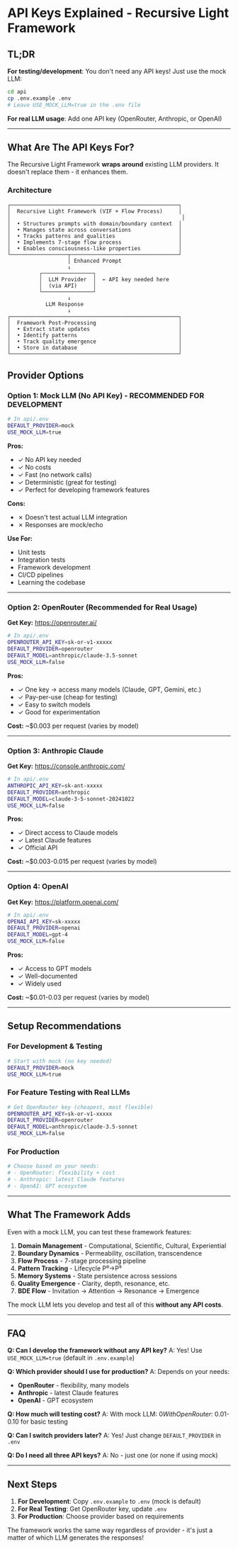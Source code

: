 # API Keys Explained - Recursive Light Framework

## TL;DR

**For testing/development**: You don't need any API keys! Just use the mock LLM:

```bash
cd api
cp .env.example .env
# Leave USE_MOCK_LLM=true in the .env file
```

**For real LLM usage**: Add one API key (OpenRouter, Anthropic, or OpenAI)

---

## What Are The API Keys For?

The Recursive Light Framework **wraps around** existing LLM providers. It doesn't replace them - it enhances them.

### Architecture

```
┌─────────────────────────────────────────────────────┐
│  Recursive Light Framework (VIF + Flow Process)     │
│                                                      │
│  • Structures prompts with domain/boundary context  │
│  • Manages state across conversations               │
│  • Tracks patterns and qualities                    │
│  • Implements 7-stage flow process                  │
│  • Enables consciousness-like properties            │
└──────────────────┬──────────────────────────────────┘
                   │ Enhanced Prompt
                   ↓
          ┌────────────────┐
          │  LLM Provider  │  ← API key needed here
          │  (via API)     │
          └────────────────┘
                   ↓
            LLM Response
                   ↓
┌─────────────────────────────────────────────────────┐
│  Framework Post-Processing                          │
│  • Extract state updates                            │
│  • Identify patterns                                │
│  • Track quality emergence                          │
│  • Store in database                                │
└─────────────────────────────────────────────────────┘
```

## Provider Options

### Option 1: Mock LLM (No API Key) - **RECOMMENDED FOR DEVELOPMENT**

```bash
# In api/.env
DEFAULT_PROVIDER=mock
USE_MOCK_LLM=true
```

**Pros:**
- ✓ No API key needed
- ✓ No costs
- ✓ Fast (no network calls)
- ✓ Deterministic (great for testing)
- ✓ Perfect for developing framework features

**Cons:**
- ✗ Doesn't test actual LLM integration
- ✗ Responses are mock/echo

**Use For:**
- Unit tests
- Integration tests
- Framework development
- CI/CD pipelines
- Learning the codebase

---

### Option 2: OpenRouter (Recommended for Real Usage)

**Get Key:** https://openrouter.ai/

```bash
# In api/.env
OPENROUTER_API_KEY=sk-or-v1-xxxxx
DEFAULT_PROVIDER=openrouter
DEFAULT_MODEL=anthropic/claude-3.5-sonnet
USE_MOCK_LLM=false
```

**Pros:**
- ✓ One key → access many models (Claude, GPT, Gemini, etc.)
- ✓ Pay-per-use (cheap for testing)
- ✓ Easy to switch models
- ✓ Good for experimentation

**Cost:** ~$0.003 per request (varies by model)

---

### Option 3: Anthropic Claude

**Get Key:** https://console.anthropic.com/

```bash
# In api/.env
ANTHROPIC_API_KEY=sk-ant-xxxxx
DEFAULT_PROVIDER=anthropic
DEFAULT_MODEL=claude-3-5-sonnet-20241022
USE_MOCK_LLM=false
```

**Pros:**
- ✓ Direct access to Claude models
- ✓ Latest Claude features
- ✓ Official API

**Cost:** ~$0.003-0.015 per request (varies by model)

---

### Option 4: OpenAI

**Get Key:** https://platform.openai.com/

```bash
# In api/.env
OPENAI_API_KEY=sk-xxxxx
DEFAULT_PROVIDER=openai
DEFAULT_MODEL=gpt-4
USE_MOCK_LLM=false
```

**Pros:**
- ✓ Access to GPT models
- ✓ Well-documented
- ✓ Widely used

**Cost:** ~$0.01-0.03 per request (varies by model)

---

## Setup Recommendations

### For Development & Testing
```bash
# Start with mock (no key needed)
DEFAULT_PROVIDER=mock
USE_MOCK_LLM=true
```

### For Feature Testing with Real LLMs
```bash
# Get OpenRouter key (cheapest, most flexible)
OPENROUTER_API_KEY=sk-or-v1-xxxxx
DEFAULT_PROVIDER=openrouter
DEFAULT_MODEL=anthropic/claude-3.5-sonnet
USE_MOCK_LLM=false
```

### For Production
```bash
# Choose based on your needs:
# - OpenRouter: flexibility + cost
# - Anthropic: latest Claude features
# - OpenAI: GPT ecosystem
```

---

## What The Framework Adds

Even with a mock LLM, you can test these framework features:

1. **Domain Management** - Computational, Scientific, Cultural, Experiential
2. **Boundary Dynamics** - Permeability, oscillation, transcendence
3. **Flow Process** - 7-stage processing pipeline
4. **Pattern Tracking** - Lifecycle P⁰→P⁵
5. **Memory Systems** - State persistence across sessions
6. **Quality Emergence** - Clarity, depth, resonance, etc.
7. **BDE Flow** - Invitation → Attention → Resonance → Emergence

The mock LLM lets you develop and test all of this **without any API costs**.

---

## FAQ

**Q: Can I develop the framework without any API key?**
A: Yes! Use `USE_MOCK_LLM=true` (default in `.env.example`)

**Q: Which provider should I use for production?**
A: Depends on your needs:
- **OpenRouter** - flexibility, many models
- **Anthropic** - latest Claude features
- **OpenAI** - GPT ecosystem

**Q: How much will testing cost?**
A: With mock LLM: $0
   With OpenRouter: ~$0.01-0.10 for basic testing

**Q: Can I switch providers later?**
A: Yes! Just change `DEFAULT_PROVIDER` in `.env`

**Q: Do I need all three API keys?**
A: No - just one (or none if using mock)

---

## Next Steps

1. **For Development**: Copy `.env.example` to `.env` (mock is default)
2. **For Real Testing**: Get OpenRouter key, update `.env`
3. **For Production**: Choose provider based on requirements

The framework works the same way regardless of provider - it's just a matter of which LLM generates the responses!
